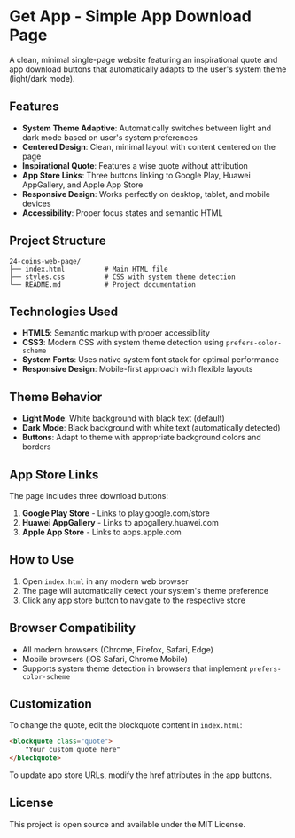 
# Get App - Simple App Download Page

A clean, minimal single-page website featuring an inspirational quote and app download buttons that automatically adapts to the user's system theme (light/dark mode).

## Features

- **System Theme Adaptive**: Automatically switches between light and dark mode based on user's system preferences
- **Centered Design**: Clean, minimal layout with content centered on the page
- **Inspirational Quote**: Features a wise quote without attribution
- **App Store Links**: Three buttons linking to Google Play, Huawei AppGallery, and Apple App Store
- **Responsive Design**: Works perfectly on desktop, tablet, and mobile devices
- **Accessibility**: Proper focus states and semantic HTML

## Project Structure

```
24-coins-web-page/
├── index.html          # Main HTML file
├── styles.css          # CSS with system theme detection
└── README.md           # Project documentation
```

## Technologies Used

- **HTML5**: Semantic markup with proper accessibility
- **CSS3**: Modern CSS with system theme detection using `prefers-color-scheme`
- **System Fonts**: Uses native system font stack for optimal performance
- **Responsive Design**: Mobile-first approach with flexible layouts

## Theme Behavior

- **Light Mode**: White background with black text (default)
- **Dark Mode**: Black background with white text (automatically detected)
- **Buttons**: Adapt to theme with appropriate background colors and borders

## App Store Links

The page includes three download buttons:

1. **Google Play Store** - Links to play.google.com/store
2. **Huawei AppGallery** - Links to appgallery.huawei.com  
3. **Apple App Store** - Links to apps.apple.com

## How to Use

1. Open `index.html` in any modern web browser
2. The page will automatically detect your system's theme preference
3. Click any app store button to navigate to the respective store

## Browser Compatibility

- All modern browsers (Chrome, Firefox, Safari, Edge)
- Mobile browsers (iOS Safari, Chrome Mobile)
- Supports system theme detection in browsers that implement `prefers-color-scheme`

## Customization

To change the quote, edit the blockquote content in `index.html`:

```html
<blockquote class="quote">
    "Your custom quote here"
</blockquote>
```

To update app store URLs, modify the href attributes in the app buttons.

## License

This project is open source and available under the MIT License.
